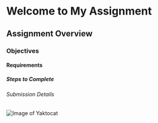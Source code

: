 # Welcome to My Assignment

## Assignment Overview

### Objectives

#### Requirements

##### Steps to Complete

###### Submission Details

![Image of Yaktocat](https://octodex.github.com/images/yaktocat.png)
